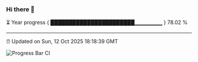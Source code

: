 ### Hi there 👋

⏳ Year progress { ███████████████████████▁▁▁▁▁▁▁ } 78.02 %

---

⏰ Updated on Sun, 12 Oct 2025 18:18:39 GMT

![Progress Bar CI](https://github.com/liununu/liununu/workflows/Progress%20Bar%20CI/badge.svg)
